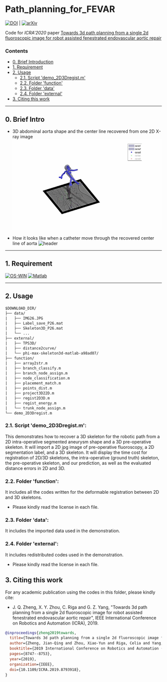 # Path_planning_for_FEVAR #
[![DOI](https://img.shields.io/badge/DOI-10.1109%2FICRA.2019.8793918-darkyellow)](https://ieeexplore.ieee.org/abstract/document/8793918/)
|
[![arXiv](https://img.shields.io/badge/arXiv-1809.05955-b31b1b.svg)](https://arxiv.org/abs/1809.05955)

Code for *ICRA'2020* paper [Towards 3d path planning from a single 2d fluoroscopic image for robot assisted fenestrated endovascular aortic repair](https://ieeexplore.ieee.org/abstract/document/8793918)

### Contents ###
- [0. Brief Introduction](#0-brief-intro)
- [1. Requirement](#1-requirement)
- [2. Usage](#2-usage)
  - [2.1. Script 'demo_2D3Dregist.m'](#21-script-demo_2d3dregistm)
  - [2.2. Folder 'function'](#22-folder-function)
  - [2.3. Folder 'data'](#23-folder-data)
  - [2.4. Folder 'external'](#24-folder-external)
- [3. Citing this work](#3-citing-this-work)

---
## 0. Brief Intro ##

* 3D abdominal aorta shape and the center line recovered from one 2D X-ray image
![header](imgs/demo-recover.gif)

* How it looks like when a catheter move through the recovered center line of aorta
![header](imgs/demo-visual.gif)

---

## 1. Requirement ##
[![OS-WIN](https://img.shields.io/badge/OS-Windows%7CLinux-darkblue)]()
[![Matlab](https://img.shields.io/badge/Matlab-R2016a%7CR2017a-blue)](https://www.mathworks.com/products/matlab.html)

---

## 2. Usage ##
```
$DOWNLOAD_DIR/
├── data/
|   ├── IMG26.JPG
|   ├── Label_save_P26.mat
|   ├── Skeleton3D_P26.mat
|   └── ...
├── external/
|   ├── TPS3D/
|   ├── distance2curve/
|   └── phi-max-skeleton3d-matlab-a98ad07/
├── function/
|   ├── array2str.m
|   ├── branch_classify.m
|   ├── branch_node_assign.m
|   ├── node_classification.m
|   ├── placement_match.m
|   ├── points_dist.m
|   ├── project3D22D.m
|   ├── regist2D3D.m
|   ├── regist_energy.m
|   └── trunk_node_assign.m
└── demo_2D3Dregist.m
```


### 2.1. Script 'demo_2D3Dregist.m': ###

This demonstrates how to recover a 3D skeleton for the robotic path from a 2D intra-operative segmented aneurysm shape and a 3D pre-operative skeleton. It will import a 2D jpg image of pre-operative fluoroscopy, a 2D segmentation label, and a 3D skeleton. It will display the time cost for registration of 2D/3D skeletons, the intra-operative (ground truth) skeleton, the pre-operative skeleton, and our prediction, as well as the evaluated distance errors in 2D and 3D.

### 2.2. Folder 'function': ###

It includes all the codes written for the deformable registration between 2D and 3D skeletons.
* Please kindly read the license in each file.

### 2.3. Folder 'data': ###

It includes the imported data used in the demonstration.

### 2.4. Folder 'external': ###

It includes redistributed codes used in the demonstration.
* Please kindly read the license in each file.

## 3. Citing this work
For any academic publication using the codes in this folder, please kindly cite:
- J. Q. Zheng, X. Y. Zhou, C. Riga and G. Z. Yang, "Towards 3d path planning from a single 2d fluoroscopic image for robot assisted fenestrated endovascular aortic repair", IEEE International Conference on Robotics and Automation (ICRA), 2019.
```bibtex
@inproceedings{zheng2019towards,
  title={Towards 3d path planning from a single 2d fluoroscopic image for robot assisted fenestrated endovascular aortic repair},
  author={Zheng, Jian-Qing and Zhou, Xiao-Yun and Riga, Celia and Yang, Guang-Zhong},
  booktitle={2019 International Conference on Robotics and Automation (ICRA)},
  pages={8747--8753},
  year={2019},
  organization={IEEE},
  doi={10.1109/ICRA.2019.8793918},
}
```
